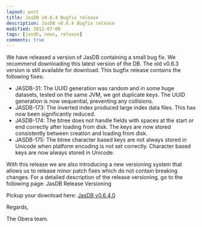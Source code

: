 ```yaml
---
layout: post
title: JasDB v0.6.4 Bugfix release
description: JasDB v0.6.4 Bugfix release
modified: 2012-07-08
tags: [jasdb, news, release]
comments: true
---
```


We have released a version of JasDB containing a small bug fix. We recommend downloading this latest version of the DB. The old v0.6.3 version is still available for download. This bugfix release contains the following fixes:

* JASDB-31: The UUID generation was random and in some huge datasets, tested on the same JVM, we got duplicate keys. The UUID generation is now sequential, preventing any collisions.
* JASDB-173: The inverted index produced large index data files. This has now been significantly reduced.
* JASDB-174: The btree does not handle fields with spaces at the start or end correctly after loading from disk. The keys are now stored consistently between creation and loading from disk.
* JASDB-175: The btree character based keys are not always stored in Unicode when platform encoding is not set correctly. Character based keys are now always stored in Unicode.

With this release we are also introducing a new versioning system that allows us to release minor patch fixes which do not contain breaking changes. For a detailed description of the release versioning, go to the following page: JasDB Release Versioning

Pickup your download here: [JasDB v0.6.4.0](https://bitbucket.org/oberasoftware/jasdb_open/downloads/cdlayout_0.6.4.0.zip "JasDB v0.6.4.0")

Regards,

The Obera team.
